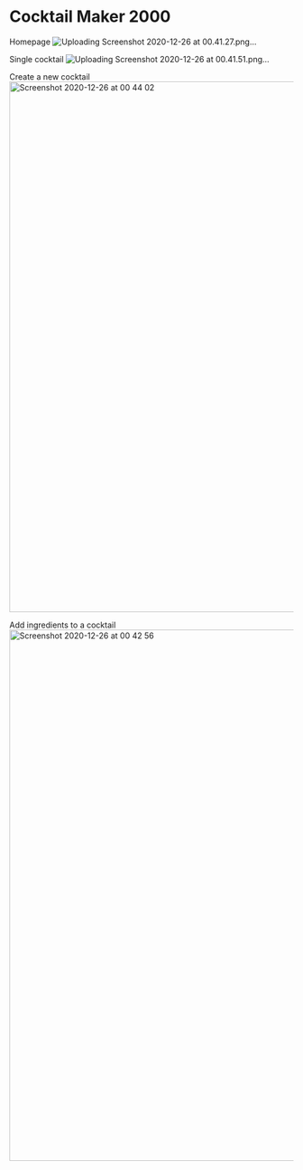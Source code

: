# Cocktail Maker 2000

Homepage
![Uploading Screenshot 2020-12-26 at 00.41.27.png…]()

Single cocktail
![Uploading Screenshot 2020-12-26 at 00.41.51.png…]()

Create a new cocktail
<img width="939" alt="Screenshot 2020-12-26 at 00 44 02" src="https://user-images.githubusercontent.com/37460248/103177415-a36d6e80-487a-11eb-8a30-b8924c8c8b2d.png">

Add ingredients to a cocktail
<img width="940" alt="Screenshot 2020-12-26 at 00 42 56" src="https://user-images.githubusercontent.com/37460248/103177409-9e102400-487a-11eb-91a4-615822d16ae9.png">
